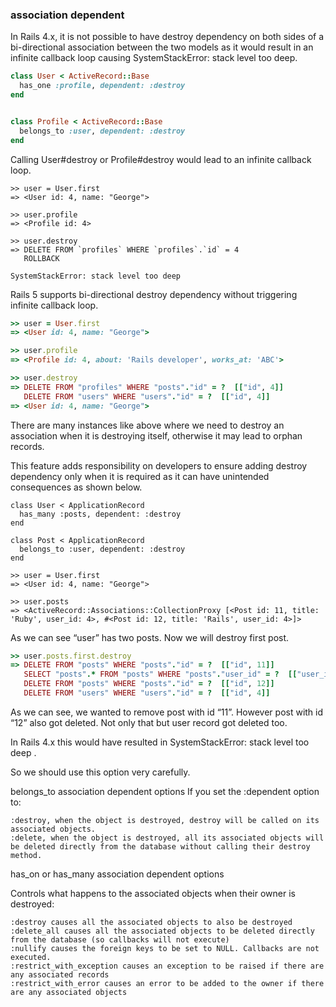 ### association dependent 

In Rails 4.x, it is not possible to have destroy dependency on both sides of a bi-directional association between the two models as it would result in an infinite callback loop causing SystemStackError: stack level too deep.

```ruby
class User < ActiveRecord::Base
  has_one :profile, dependent: :destroy
end


class Profile < ActiveRecord::Base
  belongs_to :user, dependent: :destroy
end

```

Calling User#destroy or Profile#destroy would lead to an infinite callback loop.

```
>> user = User.first
=> <User id: 4, name: "George">

>> user.profile
=> <Profile id: 4>

>> user.destroy
=> DELETE FROM `profiles` WHERE `profiles`.`id` = 4
   ROLLBACK
```
`SystemStackError: stack level too deep`

Rails 5 supports bi-directional destroy dependency without triggering infinite callback loop.


```ruby
>> user = User.first
=> <User id: 4, name: "George">

>> user.profile
=> <Profile id: 4, about: 'Rails developer', works_at: 'ABC'>

>> user.destroy
=> DELETE FROM "profiles" WHERE "posts"."id" = ?  [["id", 4]]
   DELETE FROM "users" WHERE "users"."id" = ?  [["id", 4]]
=> <User id: 4, name: "George">
```

There are many instances like above where we need to destroy an association when it is destroying itself, otherwise it may lead to orphan records.

This feature adds responsibility on developers to ensure adding destroy dependency only when it is required as it can have unintended consequences as shown below.

```
class User < ApplicationRecord
  has_many :posts, dependent: :destroy
end

class Post < ApplicationRecord
  belongs_to :user, dependent: :destroy
end

>> user = User.first
=> <User id: 4, name: "George">

>> user.posts
=> <ActiveRecord::Associations::CollectionProxy [<Post id: 11, title: 'Ruby', user_id: 4>, #<Post id: 12, title: 'Rails', user_id: 4>]>
```


As we can see “user” has two posts. Now we will destroy first post.

```ruby
>> user.posts.first.destroy
=> DELETE FROM "posts" WHERE "posts"."id" = ?  [["id", 11]]
   SELECT "posts".* FROM "posts" WHERE "posts"."user_id" = ?  [["user_id", 4]]
   DELETE FROM "posts" WHERE "posts"."id" = ?  [["id", 12]]
   DELETE FROM "users" WHERE "users"."id" = ?  [["id", 4]]
```

As we can see, we wanted to remove post with id “11”. However post with id “12” also got deleted. Not only that but user record got deleted too.

In Rails 4.x this would have resulted in SystemStackError: stack level too deep .

So we should use this option very carefully.



belongs_to association dependent options
If you set the :dependent option to:

    :destroy, when the object is destroyed, destroy will be called on its associated objects.
    :delete, when the object is destroyed, all its associated objects will be deleted directly from the database without calling their destroy method.



has_on or has_many association dependent options

Controls what happens to the associated objects when their owner is destroyed:

    :destroy causes all the associated objects to also be destroyed
    :delete_all causes all the associated objects to be deleted directly from the database (so callbacks will not execute)
    :nullify causes the foreign keys to be set to NULL. Callbacks are not executed.
    :restrict_with_exception causes an exception to be raised if there are any associated records
    :restrict_with_error causes an error to be added to the owner if there are any associated objects






